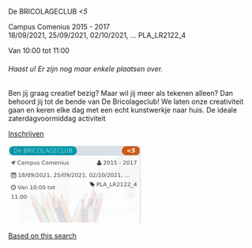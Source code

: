 De BRICOLAGECLUB *<5*

Campus Comenius 2015 - 2017  
18/09/2021, 25/09/2021, 02/10/2021, ... PLA\_LR2122\_4  

Van 10:00 tot 11:00

  

###### *Haast u! Er zijn nog maar enkele plaatsen over.*

  

Ben jij graag creatief bezig? Maar wil jij meer als tekenen alleen? Dan behoord jij tot de bende van De Bricolageclub! We laten onze creativiteit gaan en keren elke dag met een echt kunstwerkje naar huis. De ideale zaterdagvoormiddag activiteit

[Inschrijven](https://tickets.vgc.be/activity/subscribe/PLA_LR2122_4)

![](61385.png)

[Based on this search](https://tickets.vgc.be/activity/index?&vrijeplaatsen=1&Age%5B%5D=3%2C4&entity=286)